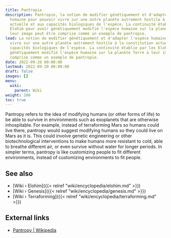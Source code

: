 ```yaml
---
title: Pantropie
description: Pantropie, la notion de modifier génétiquement et d'adapter l'espèce
  humaine pour pouvoir vivre sur une autre planète autrement hostile à la constitution
  actuelle et aux capacités biologiques de l'espèce. La continuité établie par les
  Elohim pour avoir génétiquement modifié l'espèce humaine sur la planète Terre à
  leur image peut être comprise comme un exemple de pantropie.
lead: La notion de modifier génétiquement et d'adapter l'espèce humaine pour pouvoir
  vivre sur une autre planète autrement hostile à la constitution actuelle et aux
  capacités biologiques de l'espèce. La continuité établie par les Elohim pour avoir
  génétiquement modifié l'espèce humaine sur la planète Terre à leur image peut être
  comprise comme un exemple de pantropie.
date: 2022-09-20 00:00:00
lastmod: 2022-09-20 00:00:00
draft: false
images: []
menu:
  wiki:
    parent: Wiki
weight: 200
toc: true
---
```


Pantropy refers to the idea of modifying humans (or other forms of life) to be able to survive in environments such as exoplanets that are otherwise inhospitable. For example, instead of terraforming Mars so humans could live there, pantropy would suggest modifying humans so they could live on Mars as it is. This could involve genetic engineering or other biotechnological interventions to make humans more resistant to cold, able to breathe different air, or even survive without water for longer periods. In simpler terms, pantropy is like customizing people to fit different environments, instead of customizing environments to fit people.

## See also

- [Wiki › Elohim]({{< relref "wiki/encyclopedia/elohim.md" >}})
- [Wiki › Genesis]({{< relref "wiki/encyclopedia/genesis.md" >}})
- [Wiki › Terraforming]({{< relref "wiki/encyclopedia/terraforming.md" >}})

## External links

- [Pantropy | Wikipedia](https://en.wikipedia.org/wiki/Pantropy)